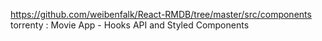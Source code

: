 https://github.com/weibenfalk/React-RMDB/tree/master/src/components
torrenty : Movie App - Hooks API and Styled Components
